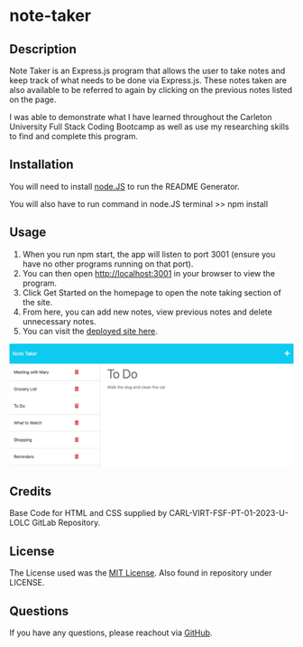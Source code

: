 # note-taker

## Description

Note Taker is an Express.js program that allows the user to take notes and keep track of what needs to be done via Express.js. These notes taken are also available to be referred to again by clicking on the previous notes listed on the page. 

I was able to demonstrate what I have learned throughout the Carleton University Full Stack Coding Bootcamp as well as use my researching skills to find and complete this program.

## Installation

You will need to install [node.JS](https://nodejs.org/en/download) to run the README Generator. 

You will also have to run command in node.JS terminal >> npm install

## Usage

1. When you run npm start, the app will listen to port 3001 (ensure you have no other programs running on that port).
2. You can then open [http://localhost:3001](http://localhost:3001) in your browser to view the program. 
3. Click Get Started on the homepage to open the note taking section of the site. 
4. From here, you can add new notes, view previous notes and delete unnecessary notes. 
5. You can visit the [deployed site here](https://mdeluca13-notetaker.herokuapp.com/).

![Image of Notes Page](Assets/image.jpeg)

## Credits

Base Code for HTML and CSS supplied by CARL-VIRT-FSF-PT-01-2023-U-LOLC GitLab Repository.

## License

The License used was the [MIT License](https://choosealicense.com/licenses/mit/). Also found in repository under LICENSE.

## Questions

If you have any questions, please reachout via [GitHub](https://github.com/mdeluca13/).
